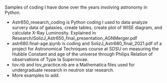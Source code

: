 Samples of coding I have done over the years involving astronomy in Python.
- Astr650_research_coding is Python coding I used to data analyze survery data of galaxies, create tables, create plot of WISE diagram, and calculate X-Ray Luminosity. Explained in Research/SolizJ_Astr650_final_presentation_AGNMerger.pdf
- astr680.final-age.ipynb is coding and SolizJ_Astr680_final_2021.pdf of a project for Astronomical Techniques course at SDSU on measuring the Hubble Constant and age of the universe through Philips Relation of observations of Type Ia Supernovae.
- tov.nb and tov_practice.nb are a Mathematica files used for undergraduate research in neutron star research.  
- More examples to add. 
